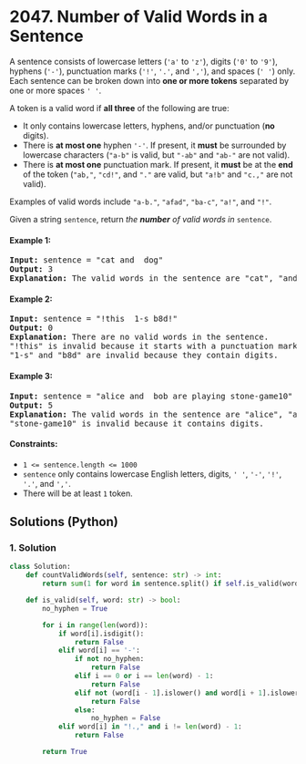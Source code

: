 # 2047. Number of Valid Words in a Sentence
A sentence consists of lowercase letters (`'a'` to `'z'`), digits (`'0'` to `'9'`), hyphens (`'-'`), punctuation marks (`'!'`, `'.'`, and `','`), and spaces (`' '`) only. Each sentence can be broken down into **one or more tokens** separated by one or more spaces `' '`.

A token is a valid word if **all three** of the following are true:
* It only contains lowercase letters, hyphens, and/or punctuation (**no** digits).
* There is **at most one** hyphen `'-'`. If present, it **must** be surrounded by lowercase characters (`"a-b"` is valid, but `"-ab"` and `"ab-"` are not valid).
* There is **at most one** punctuation mark. If present, it **must** be at the **end** of the token (`"ab,"`, `"cd!"`, and `"."` are valid, but `"a!b"` and `"c.,"` are not valid).

Examples of valid words include `"a-b."`, `"afad"`, `"ba-c"`, `"a!"`, and `"!"`.

Given a string `sentence`, return *the **number** of valid words in* `sentence`.

#### Example 1:
<pre>
<strong>Input:</strong> sentence = "cat and  dog"
<strong>Output:</strong> 3
<strong>Explanation:</strong> The valid words in the sentence are "cat", "and", and "dog".
</pre>

#### Example 2:
<pre>
<strong>Input:</strong> sentence = "!this  1-s b8d!"
<strong>Output:</strong> 0
<strong>Explanation:</strong> There are no valid words in the sentence.
"!this" is invalid because it starts with a punctuation mark.
"1-s" and "b8d" are invalid because they contain digits.
</pre>

#### Example 3:
<pre>
<strong>Input:</strong> sentence = "alice and  bob are playing stone-game10"
<strong>Output:</strong> 5
<strong>Explanation:</strong> The valid words in the sentence are "alice", "and", "bob", "are", and "playing".
"stone-game10" is invalid because it contains digits.
</pre>

#### Constraints:
* `1 <= sentence.length <= 1000`
* `sentence` only contains lowercase English letters, digits, `' '`, `'-'`, `'!'`, `'.'`, and `','`.
* There will be at least `1` token.

## Solutions (Python)

### 1. Solution
```Python
class Solution:
    def countValidWords(self, sentence: str) -> int:
        return sum(1 for word in sentence.split() if self.is_valid(word))

    def is_valid(self, word: str) -> bool:
        no_hyphen = True

        for i in range(len(word)):
            if word[i].isdigit():
                return False
            elif word[i] == '-':
                if not no_hyphen:
                    return False
                elif i == 0 or i == len(word) - 1:
                    return False
                elif not (word[i - 1].islower() and word[i + 1].islower()):
                    return False
                else:
                    no_hyphen = False
            elif word[i] in "!.," and i != len(word) - 1:
                return False

        return True
```
